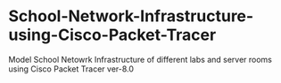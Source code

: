 # School-Network-Infrastructure-using-Cisco-Packet-Tracer

Model School Netowrk Infrastructure of different labs and server rooms using Cisco Packet Tracer ver-8.0

